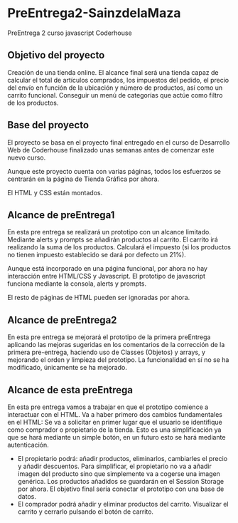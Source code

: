 # PreEntrega2-SainzdelaMaza

PreEntrega 2 curso javascript Coderhouse

## Objetivo del proyecto

Creación de una tienda online. El alcance final será una tienda capaz de calcular el total de artículos comprados, los impuestos del pedido, el precio del envío en función de la ubicación y número de productos, así como un carrito funcional.
Conseguir un menú de categorías que actúe como filtro de los productos.

## Base del proyecto

El proyecto se basa en el proyecto final entregado en el curso de Desarrollo Web de Coderhouse finalizado unas semanas antes de comenzar este nuevo curso.

Aunque este proyecto cuenta con varias páginas, todos los esfuerzos se centrarán en la página de Tienda Gráfica por ahora.

El HTML y CSS están montados.

## Alcance de preEntrega1

En esta pre entrega se realizará un prototipo con un alcance limitado. Mediante alerts y prompts se añadirán productos al carrito. El carrito irá realizando la suma de los productos. Calculará el impuesto (si los productos no tienen impuesto establecido se dará por defecto un 21%).

Aunque está incorporado en una página funcional, por ahora no hay interacción entre HTML/CSS y Javascript. El prototipo de javascript funciona mediante la consola, alerts y prompts.

El resto de páginas de HTML pueden ser ignoradas por ahora.

## Alcance de preEntrega2

En esta pre entrega se mejorará el prototipo de la primera preEntrega aplicando las mejoras sugeridas en los comentarios de la corrección de la primera pre-entrega, haciendo uso de Classes (Objetos) y arrays, y mejorando el orden y limpieza del prototipo. La funcionalidad en sí no se ha modificado, únicamente se ha mejorado.

## Alcance de esta preEntrega

En esta pre entrega vamos a trabajar en que el prototipo comience a interactuar con el HTML. Va a haber primero dos cambios fundamentales en el HTML:
Se va a solicitar en primer lugar que el usuario se identifique como comprador o propietario de la tienda. Esto es una simplificación ya que se hará mediante un simple botón, en un futuro esto se hará mediante autenticación.
- El propietario podrá: añadir productos, eliminarlos, cambiarles el precio y añadir descuentos. Para simplificar, el propietario no va a añadir imagen del producto sino que simplemente va a cogerse una imagen genérica. Los productos añadidos se guardarán en el Session Storage por ahora. El objetivo final sería conectar el prototipo con una base de datos.
- El comprador podrá añadir y eliminar productos del carrito. Visualizar el carrito y cerrarlo pulsando el botón de carrito.
